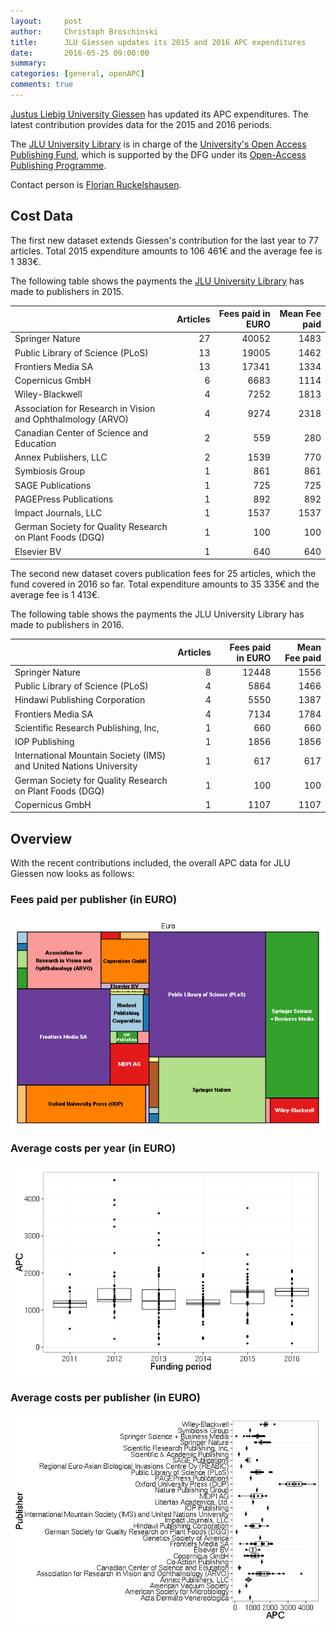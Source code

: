 ```yaml
---
layout:     post
author:     Christoph Broschinski
title:      JLU Giessen updates its 2015 and 2016 APC expenditures
date:       2016-05-25 09:00:00
summary:    
categories: [general, openAPC]
comments: true
---
```





[Justus Liebig University Giessen](https://www.uni-giessen.de/cms/welcome?set_language=en) has updated its APC expenditures. The latest contribution provides data for the 2015 and 2016 periods.

The [JLU University Library](https://www.uni-giessen.de/ub/en?set_language=en) is in charge of the [University's Open Access Publishing Fund](https://www.uni-giessen.de/ub/en/digitales-publizieren-en/openaccess-en/oafonds-en?set_language=en), which is supported by the DFG under its [Open-Access Publishing Programme](http://www.dfg.de/en/research_funding/programmes/infrastructure/lis/funding_opportunities/open_access_publishing/index.html).

Contact person is [Florian Ruckelshausen](mailto:openaccess@bibsys.uni-giessen.de).

## Cost Data



The first new dataset extends Giessen's contribution for the last year to 77 articles. Total 2015 expenditure amounts to 106 461€ and the average fee is 1 383€.

The following table shows the payments the [JLU University Library](https://www.uni-giessen.de/ub/en?set_language=en) has made to publishers in 2015.


|                                                            | Articles| Fees paid in EURO| Mean Fee paid|
|:-----------------------------------------------------------|--------:|-----------------:|-------------:|
|Springer Nature                                             |       27|             40052|          1483|
|Public Library of Science (PLoS)                            |       13|             19005|          1462|
|Frontiers Media SA                                          |       13|             17341|          1334|
|Copernicus GmbH                                             |        6|              6683|          1114|
|Wiley-Blackwell                                             |        4|              7252|          1813|
|Association for Research in Vision and Ophthalmology (ARVO) |        4|              9274|          2318|
|Canadian Center of Science and Education                    |        2|               559|           280|
|Annex Publishers, LLC                                       |        2|              1539|           770|
|Symbiosis Group                                             |        1|               861|           861|
|SAGE Publications                                           |        1|               725|           725|
|PAGEPress Publications                                      |        1|               892|           892|
|Impact Journals, LLC                                        |        1|              1537|          1537|
|German Society for Quality Research on Plant Foods (DGQ)    |        1|               100|           100|
|Elsevier BV                                                 |        1|               640|           640|

The second new dataset covers publication fees for 25 articles, which the fund covered in 2016 so far. Total expenditure amounts to 35 335€ and the average fee is 1 413€.

The following table shows the payments the JLU University Library has made to publishers in 2016.


|                                                                   | Articles| Fees paid in EURO| Mean Fee paid|
|:------------------------------------------------------------------|--------:|-----------------:|-------------:|
|Springer Nature                                                    |        8|             12448|          1556|
|Public Library of Science (PLoS)                                   |        4|              5864|          1466|
|Hindawi Publishing Corporation                                     |        4|              5550|          1387|
|Frontiers Media SA                                                 |        4|              7134|          1784|
|Scientific Research Publishing, Inc,                               |        1|               660|           660|
|IOP Publishing                                                     |        1|              1856|          1856|
|International Mountain Society (IMS) and United Nations University |        1|               617|           617|
|German Society for Quality Research on Plant Foods (DGQ)           |        1|               100|           100|
|Copernicus GmbH                                                    |        1|              1107|          1107|

## Overview

With the recent contributions included, the overall APC data for JLU Giessen now looks as follows: 

### Fees paid per publisher (in EURO)

![plot of chunk tree_giessen_2016-05-25](/figure/tree_giessen_2016-05-25-1.png) 

###  Average costs per year (in EURO)

![plot of chunk box_giessen_year_2016-05-25](/figure/box_giessen_year_2016-05-25-1.png) 

###  Average costs per publisher (in EURO)

![plot of chunk box_giessen_publisher_2016-05-25](/figure/box_giessen_publisher_2016-05-25-1.png) 

